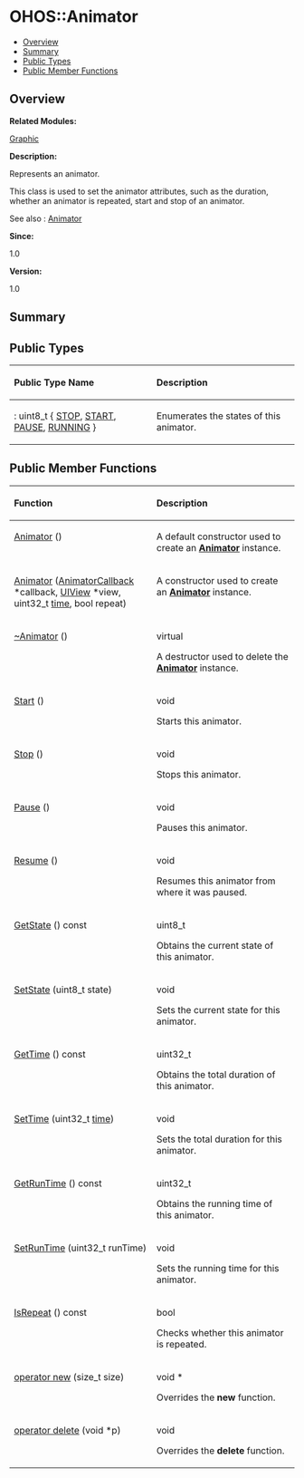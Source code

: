 # OHOS::Animator<a name="ZH-CN_TOPIC_0000001055518106"></a>

-   [Overview](#section1147755146165633)
-   [Summary](#section914359666165633)
-   [Public Types](#pub-types)
-   [Public Member Functions](#pub-methods)

## **Overview**<a name="section1147755146165633"></a>

**Related Modules:**

[Graphic](Graphic.md)

**Description:**

Represents an animator. 

This class is used to set the animator attributes, such as the duration, whether an animator is repeated, start and stop of an animator.

See also
:   [Animator](OHOS-Animator.md) 

**Since:**

1.0

**Version:**

1.0

## **Summary**<a name="section914359666165633"></a>

## Public Types<a name="pub-types"></a>

<a name="table2088028907165633"></a>
<table><thead align="left"><tr id="row123610619165633"><th class="cellrowborder" valign="top" width="50%" id="mcps1.1.3.1.1"><p id="p1760995729165633"><a name="p1760995729165633"></a><a name="p1760995729165633"></a>Public Type Name</p>
</th>
<th class="cellrowborder" valign="top" width="50%" id="mcps1.1.3.1.2"><p id="p1956945452165633"><a name="p1956945452165633"></a><a name="p1956945452165633"></a>Description</p>
</th>
</tr>
</thead>
<tbody><tr id="row1668298889165633"><td class="cellrowborder" valign="top" width="50%" headers="mcps1.1.3.1.1 "><p id="p48220440165633"><a name="p48220440165633"></a><a name="p48220440165633"></a>: uint8_t { <a href="Graphic.md#gga771fc52d017036dfa9c9625b16c20650a6618a5c1c0e9e4be3acba1aaee15cb8d">STOP</a>, <a href="Graphic.md#gga771fc52d017036dfa9c9625b16c20650a49f9e652157f467df5de3be9e8758f91">START</a>, <a href="Graphic.md#gga771fc52d017036dfa9c9625b16c20650ae5db6c9a921eec21a2990d73400ff507">PAUSE</a>, <a href="Graphic.md#gga771fc52d017036dfa9c9625b16c20650a6ef6036766e105b2cd6bf2fb94e92e1b">RUNNING</a> }</p>
</td>
<td class="cellrowborder" valign="top" width="50%" headers="mcps1.1.3.1.2 "><p id="p1155247926165633"><a name="p1155247926165633"></a><a name="p1155247926165633"></a>Enumerates the states of this animator. </p>
</td>
</tr>
</tbody>
</table>

## Public Member Functions<a name="pub-methods"></a>

<a name="table1052373529165633"></a>
<table><thead align="left"><tr id="row1555460185165633"><th class="cellrowborder" valign="top" width="50%" id="mcps1.1.3.1.1"><p id="p1036922342165633"><a name="p1036922342165633"></a><a name="p1036922342165633"></a>Function</p>
</th>
<th class="cellrowborder" valign="top" width="50%" id="mcps1.1.3.1.2"><p id="p1650201456165633"><a name="p1650201456165633"></a><a name="p1650201456165633"></a>Description</p>
</th>
</tr>
</thead>
<tbody><tr id="row490116902165633"><td class="cellrowborder" valign="top" width="50%" headers="mcps1.1.3.1.1 "><p id="p1015013358165633"><a name="p1015013358165633"></a><a name="p1015013358165633"></a><a href="Graphic.md#gabcc3afbe99010e70e3e6dbd780cb5974">Animator</a> ()</p>
</td>
<td class="cellrowborder" valign="top" width="50%" headers="mcps1.1.3.1.2 "><p id="p1319525245165633"><a name="p1319525245165633"></a><a name="p1319525245165633"></a> </p>
<p id="p1186006574165633"><a name="p1186006574165633"></a><a name="p1186006574165633"></a>A default constructor used to create an <strong id="b1604928788165633"><a name="b1604928788165633"></a><a name="b1604928788165633"></a><a href="OHOS-Animator.md">Animator</a></strong> instance. </p>
</td>
</tr>
<tr id="row1482411756165633"><td class="cellrowborder" valign="top" width="50%" headers="mcps1.1.3.1.1 "><p id="p1643823951165633"><a name="p1643823951165633"></a><a name="p1643823951165633"></a><a href="Graphic.md#ga79be500c40ba8743dd58dc633a732b53">Animator</a> (<a href="OHOS-AnimatorCallback.md">AnimatorCallback</a> *callback, <a href="OHOS-UIView.md">UIView</a> *view, uint32_t <a href="TIME.md#gae7841e681c8c9d59818568d39553642c">time</a>, bool repeat)</p>
</td>
<td class="cellrowborder" valign="top" width="50%" headers="mcps1.1.3.1.2 "><p id="p808944301165633"><a name="p808944301165633"></a><a name="p808944301165633"></a> </p>
<p id="p568409841165633"><a name="p568409841165633"></a><a name="p568409841165633"></a>A constructor used to create an <strong id="b1783774905165633"><a name="b1783774905165633"></a><a name="b1783774905165633"></a><a href="OHOS-Animator.md">Animator</a></strong> instance. </p>
</td>
</tr>
<tr id="row89170843165633"><td class="cellrowborder" valign="top" width="50%" headers="mcps1.1.3.1.1 "><p id="p1491523157165633"><a name="p1491523157165633"></a><a name="p1491523157165633"></a><a href="Graphic.md#gaee2a71f97b102654ca3b7ded4b5ce350">~Animator</a> ()</p>
</td>
<td class="cellrowborder" valign="top" width="50%" headers="mcps1.1.3.1.2 "><p id="p442942483165633"><a name="p442942483165633"></a><a name="p442942483165633"></a>virtual </p>
<p id="p1646843590165633"><a name="p1646843590165633"></a><a name="p1646843590165633"></a>A destructor used to delete the <strong id="b1979735616165633"><a name="b1979735616165633"></a><a name="b1979735616165633"></a><a href="OHOS-Animator.md">Animator</a></strong> instance. </p>
</td>
</tr>
<tr id="row1878616436165633"><td class="cellrowborder" valign="top" width="50%" headers="mcps1.1.3.1.1 "><p id="p407017500165633"><a name="p407017500165633"></a><a name="p407017500165633"></a><a href="Graphic.md#gad56477fe4b6d0158082e841e327c1bf6">Start</a> ()</p>
</td>
<td class="cellrowborder" valign="top" width="50%" headers="mcps1.1.3.1.2 "><p id="p1926282868165633"><a name="p1926282868165633"></a><a name="p1926282868165633"></a>void </p>
<p id="p1455780025165633"><a name="p1455780025165633"></a><a name="p1455780025165633"></a>Starts this animator. </p>
</td>
</tr>
<tr id="row1439082124165633"><td class="cellrowborder" valign="top" width="50%" headers="mcps1.1.3.1.1 "><p id="p1094404593165633"><a name="p1094404593165633"></a><a name="p1094404593165633"></a><a href="Graphic.md#gad670cee429a5535149db0f8b3828e951">Stop</a> ()</p>
</td>
<td class="cellrowborder" valign="top" width="50%" headers="mcps1.1.3.1.2 "><p id="p1722322362165633"><a name="p1722322362165633"></a><a name="p1722322362165633"></a>void </p>
<p id="p267452180165633"><a name="p267452180165633"></a><a name="p267452180165633"></a>Stops this animator. </p>
</td>
</tr>
<tr id="row818704062165633"><td class="cellrowborder" valign="top" width="50%" headers="mcps1.1.3.1.1 "><p id="p1651260723165633"><a name="p1651260723165633"></a><a name="p1651260723165633"></a><a href="Graphic.md#ga4dd9d23ebff1359bd1145fd2f26e1be2">Pause</a> ()</p>
</td>
<td class="cellrowborder" valign="top" width="50%" headers="mcps1.1.3.1.2 "><p id="p138247903165633"><a name="p138247903165633"></a><a name="p138247903165633"></a>void </p>
<p id="p1638373299165633"><a name="p1638373299165633"></a><a name="p1638373299165633"></a>Pauses this animator. </p>
</td>
</tr>
<tr id="row629794937165633"><td class="cellrowborder" valign="top" width="50%" headers="mcps1.1.3.1.1 "><p id="p772526676165633"><a name="p772526676165633"></a><a name="p772526676165633"></a><a href="Graphic.md#ga645bbd33356bd708636a94c3d95c282d">Resume</a> ()</p>
</td>
<td class="cellrowborder" valign="top" width="50%" headers="mcps1.1.3.1.2 "><p id="p2146082306165633"><a name="p2146082306165633"></a><a name="p2146082306165633"></a>void </p>
<p id="p1078294999165633"><a name="p1078294999165633"></a><a name="p1078294999165633"></a>Resumes this animator from where it was paused. </p>
</td>
</tr>
<tr id="row319563982165633"><td class="cellrowborder" valign="top" width="50%" headers="mcps1.1.3.1.1 "><p id="p1011728084165633"><a name="p1011728084165633"></a><a name="p1011728084165633"></a><a href="Graphic.md#gafd0166df63bed582022ed93175dd3179">GetState</a> () const</p>
</td>
<td class="cellrowborder" valign="top" width="50%" headers="mcps1.1.3.1.2 "><p id="p1699309250165633"><a name="p1699309250165633"></a><a name="p1699309250165633"></a>uint8_t </p>
<p id="p2113510324165633"><a name="p2113510324165633"></a><a name="p2113510324165633"></a>Obtains the current state of this animator. </p>
</td>
</tr>
<tr id="row1779227379165633"><td class="cellrowborder" valign="top" width="50%" headers="mcps1.1.3.1.1 "><p id="p1757453230165633"><a name="p1757453230165633"></a><a name="p1757453230165633"></a><a href="Graphic.md#gab8ec3815f5e42605a51a328c1b0857dd">SetState</a> (uint8_t state)</p>
</td>
<td class="cellrowborder" valign="top" width="50%" headers="mcps1.1.3.1.2 "><p id="p1552353930165633"><a name="p1552353930165633"></a><a name="p1552353930165633"></a>void </p>
<p id="p1794499157165633"><a name="p1794499157165633"></a><a name="p1794499157165633"></a>Sets the current state for this animator. </p>
</td>
</tr>
<tr id="row1624493069165633"><td class="cellrowborder" valign="top" width="50%" headers="mcps1.1.3.1.1 "><p id="p1043998494165633"><a name="p1043998494165633"></a><a name="p1043998494165633"></a><a href="Graphic.md#gac05ba70bafa9887dc23ea4ba69da632d">GetTime</a> () const</p>
</td>
<td class="cellrowborder" valign="top" width="50%" headers="mcps1.1.3.1.2 "><p id="p1060868792165633"><a name="p1060868792165633"></a><a name="p1060868792165633"></a>uint32_t </p>
<p id="p1706841825165633"><a name="p1706841825165633"></a><a name="p1706841825165633"></a>Obtains the total duration of this animator. </p>
</td>
</tr>
<tr id="row1112984237165633"><td class="cellrowborder" valign="top" width="50%" headers="mcps1.1.3.1.1 "><p id="p1682893016165633"><a name="p1682893016165633"></a><a name="p1682893016165633"></a><a href="Graphic.md#ga5a2bfa5fb257b2116d08ad5ae254327c">SetTime</a> (uint32_t <a href="TIME.md#gae7841e681c8c9d59818568d39553642c">time</a>)</p>
</td>
<td class="cellrowborder" valign="top" width="50%" headers="mcps1.1.3.1.2 "><p id="p235715127165633"><a name="p235715127165633"></a><a name="p235715127165633"></a>void </p>
<p id="p2088120403165633"><a name="p2088120403165633"></a><a name="p2088120403165633"></a>Sets the total duration for this animator. </p>
</td>
</tr>
<tr id="row1436286790165633"><td class="cellrowborder" valign="top" width="50%" headers="mcps1.1.3.1.1 "><p id="p2019363975165633"><a name="p2019363975165633"></a><a name="p2019363975165633"></a><a href="Graphic.md#ga18a8b8b9ceb344e6660a5c0de5a9ce1f">GetRunTime</a> () const</p>
</td>
<td class="cellrowborder" valign="top" width="50%" headers="mcps1.1.3.1.2 "><p id="p1507686168165633"><a name="p1507686168165633"></a><a name="p1507686168165633"></a>uint32_t </p>
<p id="p1646719716165633"><a name="p1646719716165633"></a><a name="p1646719716165633"></a>Obtains the running time of this animator. </p>
</td>
</tr>
<tr id="row520351947165633"><td class="cellrowborder" valign="top" width="50%" headers="mcps1.1.3.1.1 "><p id="p1748801213165633"><a name="p1748801213165633"></a><a name="p1748801213165633"></a><a href="Graphic.md#ga4d5ff5057df28da1bc99d08070312f24">SetRunTime</a> (uint32_t runTime)</p>
</td>
<td class="cellrowborder" valign="top" width="50%" headers="mcps1.1.3.1.2 "><p id="p666309580165633"><a name="p666309580165633"></a><a name="p666309580165633"></a>void </p>
<p id="p1146712693165633"><a name="p1146712693165633"></a><a name="p1146712693165633"></a>Sets the running time for this animator. </p>
</td>
</tr>
<tr id="row125460064165633"><td class="cellrowborder" valign="top" width="50%" headers="mcps1.1.3.1.1 "><p id="p1649577461165633"><a name="p1649577461165633"></a><a name="p1649577461165633"></a><a href="Graphic.md#gacd3c360c8a3f6b5aeffcf10c1a1588da">IsRepeat</a> () const</p>
</td>
<td class="cellrowborder" valign="top" width="50%" headers="mcps1.1.3.1.2 "><p id="p883429648165633"><a name="p883429648165633"></a><a name="p883429648165633"></a>bool </p>
<p id="p1811717804165633"><a name="p1811717804165633"></a><a name="p1811717804165633"></a>Checks whether this animator is repeated. </p>
</td>
</tr>
<tr id="row19643148165633"><td class="cellrowborder" valign="top" width="50%" headers="mcps1.1.3.1.1 "><p id="p1139879673165633"><a name="p1139879673165633"></a><a name="p1139879673165633"></a><a href="Graphic.md#ga4854963aa969ee20a6cd174a70f5cd23">operator new</a> (size_t size)</p>
</td>
<td class="cellrowborder" valign="top" width="50%" headers="mcps1.1.3.1.2 "><p id="p2010849197165633"><a name="p2010849197165633"></a><a name="p2010849197165633"></a>void * </p>
<p id="p560827470165633"><a name="p560827470165633"></a><a name="p560827470165633"></a>Overrides the <strong id="b164317420165633"><a name="b164317420165633"></a><a name="b164317420165633"></a>new</strong> function. </p>
</td>
</tr>
<tr id="row1143117061165633"><td class="cellrowborder" valign="top" width="50%" headers="mcps1.1.3.1.1 "><p id="p1964795897165633"><a name="p1964795897165633"></a><a name="p1964795897165633"></a><a href="Graphic.md#gadf1997a0f56ac2b220e7f0f8e8e0a6ef">operator delete</a> (void *p)</p>
</td>
<td class="cellrowborder" valign="top" width="50%" headers="mcps1.1.3.1.2 "><p id="p43994238165633"><a name="p43994238165633"></a><a name="p43994238165633"></a>void </p>
<p id="p835369422165633"><a name="p835369422165633"></a><a name="p835369422165633"></a>Overrides the <strong id="b918609204165633"><a name="b918609204165633"></a><a name="b918609204165633"></a>delete</strong> function. </p>
</td>
</tr>
</tbody>
</table>

